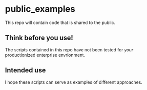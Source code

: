# public_examples
 
This repo will contain code that is shared to the public.


## Think before you use!

The scripts contained in this repo have not been tested for _your_ productionized enterprise envrionment.


## Intended use

I hope these scripts can serve as examples of different approaches.

